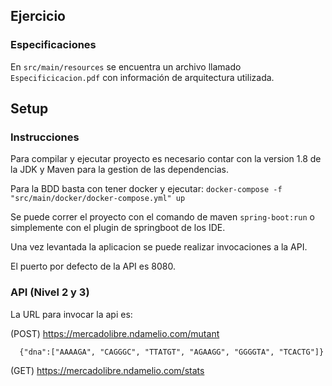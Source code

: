 ## Ejercicio

### Especificaciones
En `src/main/resources` se encuentra un archivo llamado `Especificicacion.pdf` con información de arquitectura utilizada.

## Setup

### Instrucciones
Para compilar y ejecutar proyecto es necesario contar con la version 1.8 de la JDK y Maven para la gestion de las dependencias.

Para la BDD basta con tener docker y ejecutar: ```docker-compose -f "src/main/docker/docker-compose.yml" up```

Se puede correr el proyecto con el comando de maven ```spring-boot:run``` o simplemente con el plugin de springboot de los IDE.

Una vez levantada la aplicacion se puede realizar invocaciones a la API.

El puerto por defecto de la API es 8080.

### API (Nivel 2 y 3)

La URL para invocar la api es:

(POST) https://mercadolibre.ndamelio.com/mutant
```
  {"dna":["AAAAGA", "CAGGGC", "TTATGT", "AGAAGG", "GGGGTA", "TCACTG"]}
```

(GET) https://mercadolibre.ndamelio.com/stats